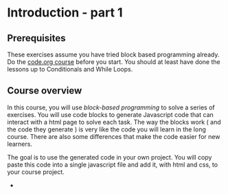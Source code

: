 # Introduction - part 1


## Prerequisites

These exercises assume you have tried block based programming already. Do the [code.org course](https://studio.code.org/s/course3) before you start. 
You should at least have done the lessons up to Conditionals and While Loops.


## Course overview 

In this course, you will use _block-based programming_ to solve a series of exercises. You will use code blocks to generate Javascript code that can interact with a html page to solve each task. The way the blocks work ( and the code they generate ) is very like the code you will learn in the long course. There are also some differences that make the code easier for new learners.

The goal is to use the generated code in your own project. You will copy paste this code into a single javascript file and add it, with html and css, to your course project. 


- 